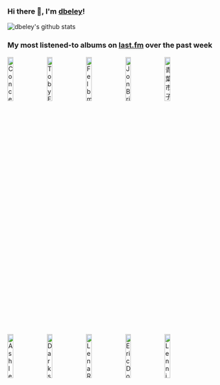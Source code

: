 ### Hi there 👋, I'm [dbeley](https://dbeley.ovh/en)!

![dbeley's github stats](https://github-readme-stats.vercel.app/api?username=dbeley)

### My most listened-to albums on [last.fm](https://www.last.fm/user/d_beley) over the past week

[<img src='https://lastfm.freetls.fastly.net/i/u/300x300/b634177d17d433d537a90b2078c52bda.jpg' width='16%' height='16%' alt='ConcernedApe - Stardew Valley: Original Soundtrack'>](https://www.last.fm/music/concernedape/stardew%2bvalley%253a%2boriginal%2bsoundtrack)&nbsp;
[<img src='https://lastfm.freetls.fastly.net/i/u/300x300/bef3b7367a786c6a4299894d930c7dfb.jpg' width='16%' height='16%' alt='Toby Fox - UNDERTALE Soundtrack'>](https://www.last.fm/music/toby%2bfox/undertale%2bsoundtrack)&nbsp;
[<img src='https://lastfm.freetls.fastly.net/i/u/300x300/6c4cc60b932f08f438b350c8b52b0192.jpg' width='16%' height='16%' alt='Felbm - Tape 1 / Tape 2'>](https://www.last.fm/music/felbm/tape%2b1%2b%252f%2btape%2b2)&nbsp;
[<img src='https://lastfm.freetls.fastly.net/i/u/300x300/0bcb7b2d99ffd3dac11bc5de90d83805.jpg' width='16%' height='16%' alt='Jon Brion - Meaningless'>](https://www.last.fm/music/jon%2bbrion/meaningless)&nbsp;
[<img src='https://lastfm.freetls.fastly.net/i/u/300x300/cc76ae470672ae094207232cfa9f81b8.jpg' width='16%' height='16%' alt='青葉市子 - Luminescent Creatures'>](https://www.last.fm/music/%25e9%259d%2592%25e8%2591%2589%25e5%25b8%2582%25e5%25ad%2590/luminescent%2bcreatures)&nbsp;
<br>
[<img src='https://lastfm.freetls.fastly.net/i/u/300x300/9833faecd5d4d7b2819985c06c1204b4.jpg' width='16%' height='16%' alt='Ashley Henry - Beautiful Vinyl Hunter'>](https://www.last.fm/music/ashley%2bhenry/beautiful%2bvinyl%2bhunter)&nbsp;
[<img src='https://lastfm.freetls.fastly.net/i/u/300x300/4781c91d3700bb04b654f87c4aae30af.png' width='16%' height='16%' alt='Darkside - nothing'>](https://www.last.fm/music/darkside/nothing)&nbsp;
[<img src='https://lastfm.freetls.fastly.net/i/u/300x300/baa613c1609d4fdd12d6f13ccaf3ca9d.png' width='16%' height='16%' alt='Lena Raine - Celeste Original Soundtrack'>](https://www.last.fm/music/lena%2braine/celeste%2boriginal%2bsoundtrack)&nbsp;
[<img src='https://lastfm.freetls.fastly.net/i/u/300x300/0f1077a1dd794f1a86c6dbc702624741.png' width='16%' height='16%' alt='Eric Dolphy - Out There'>](https://www.last.fm/music/eric%2bdolphy/out%2bthere)&nbsp;
[<img src='https://lastfm.freetls.fastly.net/i/u/300x300/669b0ebf600e44a084864d40437e728a.jpg' width='16%' height='16%' alt='Lennie Tristano - The New Tristano'>](https://www.last.fm/music/lennie%2btristano/the%2bnew%2btristano)&nbsp;
<br>
